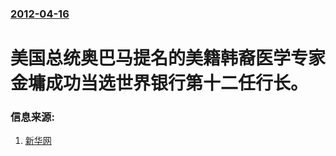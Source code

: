 ### [2012-04-16](/news/2012/04/16/index.md)

##### 
#  美国总统奥巴马提名的美籍韩裔医学专家金墉成功当选世界银行第十二任行长。




### 信息来源:

1. [新华网](http://news.xinhuanet.com/world/2012-04/18/c_122999260.htm)
